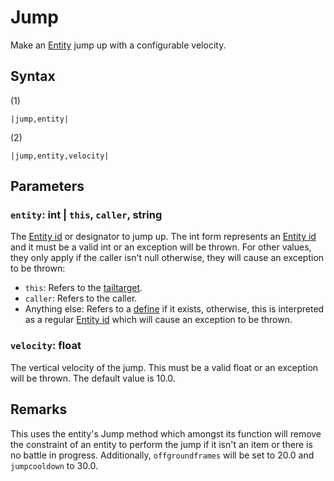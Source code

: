 # Jump

Make an [Entity](../../Entities/Entity.md) jump up with a configurable velocity.

## Syntax

(1)

````
|jump,entity|
````

(2)

````
|jump,entity,velocity|
````

## Parameters

### `entity`: int | `this`, `caller`, string

The [Entity id](../Common%20commands%20id%20schemes/Entity%20id.md) or designator to jump up. The int form represents an [Entity id](../Common%20commands%20id%20schemes/Entity%20id.md) and it must be a valid int or an exception will be thrown. For other values, they only apply if the caller isn't null otherwise, they will cause an exception to be thrown:

* `this`: Refers to the [tailtarget](../Notable%20states.md#tailtarget).
* `caller`: Refers to the caller.
* Anything else: Refers to a [define](Define.md) if it exists, otherwise, this is interpreted as a regular [Entity id](../Common%20commands%20id%20schemes/Entity%20id.md) which will cause an exception to be thrown.

### `velocity`: float

The vertical velocity of the jump. This must be a valid float or an exception will be thrown. The default value is 10.0.

## Remarks

This uses the entity's Jump method which amongst its function will remove the constraint of an entity to perform the jump if it isn't an item or there is no battle in progress. Additionally, `offgroundframes` will be set to 20.0 and `jumpcooldown` to 30.0.
